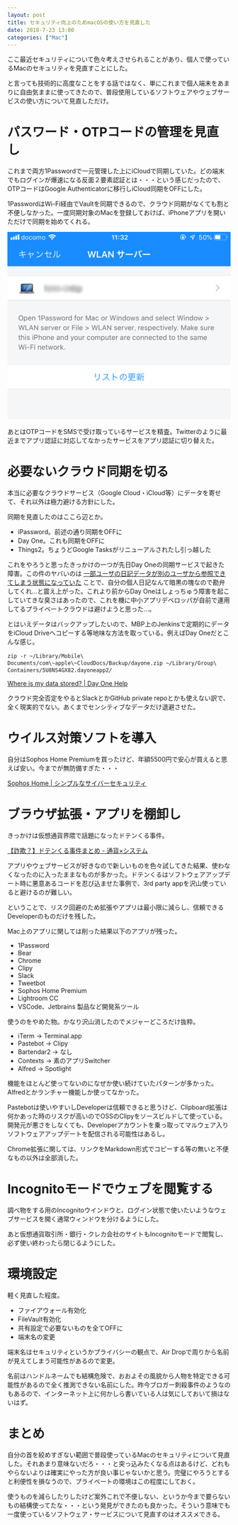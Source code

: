 ```yaml
---
layout: post
title: セキュリティ向上のためmacOSの使い方を見直した
date: 2018-7-23 13:00
categories: ["Mac"]
---
```


ここ最近セキュリティについて色々考えさせられることがあり、個人で使っているMacのセキュリティを見直すことにした。

と言っても技術的に高度なことをする話ではなく、単にこれまで個人端末をあまりに自由気ままに使ってきたので、普段使用しているソフトウェアやウェブサービスの使い方について見直しただけ。

# パスワード・OTPコードの管理を見直し
これまで両方1Passwordで一元管理した上にiCloudで同期していた。どの端末でもログインが爆速になる反面２要素認証とは・・・という感じだったので、OTPコードはGoogle Authenticatorに移行しiCloud同期をOFFにした。

1PasswordはWi-Fi経由でVaultを同期できるので、クラウド同期がなくても割と不便しなかった。一度同期対象のMacを登録しておけば、iPhoneアプリを開いただけで同期を始めてくれる。

![1Password WLAN Sync](/images/1p-wlan.png)

あとはOTPコードをSMSで受け取っているサービスを精査。Twitterのように最近までアプリ認証に対応してなかったサービスをアプリ認証に切り替えた。

# 必要ないクラウド同期を切る
本当に必要なクラウドサービス（Google Cloud・iCloud等）にデータを寄せて、それ以外は極力避ける方針にした。

同期を見直したのはここら辺とか。

- iPassword。前述の通り同期をOFFに
- Day One。これも同期をOFFに
- Things2。ちょうどGoogle Tasksがリニューアルされたし引っ越した

これをやろうと思ったきっかけの一つが先日Day Oneの同期サービスで起きた障害。この件のヤバいのは [一部ユーザの日記データが別のユーザから参照できてしまう状態になっていた](http://help.dayoneapp.com/day-one-sync/may-2018-day-one-outage-postmortem) ことで、自分の個人日記なんて暗黒の塊なので勘弁してくれ…と震え上がった。これより前からDay Oneはしょっちゅう障害を起こしていてきな臭さはあったので、これを機に中小アプリデベロッパが自前で運用してるプライベートクラウドは避けようと思った...。

とはいえデータはバックアップしたいので、MBP上のJenkinsで定期的にデータをiCloud Driveへコピーする等地味な方法を取っている。例えばDay Oneだとこんな感じ。

```
zip -r ~/Library/Mobile\ Documents/com\~apple\~CloudDocs/Backup/dayone.zip ~/Library/Group\ Containers/5U8NS4GX82.dayoneapp2/
```

[Where is my data stored? | Day One Help](http://help.dayoneapp.com/day-one-sync/where-is-my-data-stored)

クラウド完全否定をやるとSlackとかGitHub private repoとかも使えない訳で、全く現実的でない。あくまでセンシティブなデータだけ退避させた。

# ウイルス対策ソフトを導入
自分はSophos Home Premiumを買ったけど、年額5500円で安心が買えると思えば安い。今までが無防備すぎた・・・

[Sophos Home | シンプルなサイバーセキュリティ](https://home.sophos.com/ja-jp/)

# ブラウザ拡張・アプリを棚卸し
きっかけは仮想通貨界隈で話題になったドテンくる事件。

[【詐欺？】ドテンくる事件まとめ - 通貨×システム](http://www.bitbityen.com/entry/2018/05/03/194555)

アプリやウェブサービスが好きなので新しいものを色々試してきた結果、使わなくなったのに入ったままなものが多かった。ドテンくるはソフトウェアアップデート時に悪意あるコードを忍び込ませた事例で、3rd party appを沢山使っていると避けるのが難しい。

ということで、リスク回避のため拡張やアプリは最小限に減らし、信頼できるDeveloperのものだけを残した。

Mac上のアプリに関しては削った結果以下のアプリが残った。

- 1Password
- Bear 
- Chrome
- Clipy
- Slack
- Tweetbot
- Sophos Home Premium
- Lightroom CC
- VSCode、Jetbrains 製品など開発系ツール

使うのをやめた物。かなり沢山消したのでメジャーどころだけ抜粋。

- iTerm -> Terminal.app
- Pastebot -> Clipy
- Bartendar2 -> なし
- Contexts -> 素のアプリSwitcher
- Alfred -> Spotlight

機能をほとんど使ってないのになぜか使い続けていたパターンが多かった。Alfredとかランチャー機能しか使ってなかった。

Pastebotは使いやすいしDeveloperは信頼できると思うけど、Clipboard拡張は何かあった時のリスクが高いのでOSSのClipyをソースビルドして使っている。開発元が悪さをしなくても、Developerアカウントを乗っ取ってマルウェア入りソフトウェアアップデートを配信される可能性はあるし。

Chrome拡張に関しては、リンクをMarkdown形式でコピーする等の無いと不便なもの以外は全部消した。


# Incognitoモードでウェブを閲覧する
調べ物をする用のIncognitoウインドウと、ログイン状態で使いたいようなウェブサービスを開く通常ウィンドウを分けるようにした。

あと仮想通貨取引所・銀行・クレカ会社のサイトもIncognitoモードで閲覧し、必ず使い終わったら閉じるようにした。

# 環境設定
軽く見直した程度。

- ファイアウォール有効化
- FileVault有効化
- 共有設定で必要ないものを全てOFFに
- 端末名の変更

端末名はセキュリティというかプライバシーの観点で、Air Dropで周りから名前が見えてしまう可能性があるので変更。

名前はハンドルネームでも結構危険で、おおよその風貌から人物を特定できる可能性があるので全く推測できない名前にした。昨今ブロガー刺殺事件のようなのもあるので、インターネット上に何かしら書いている人は気にしておいて損はないはず。

# まとめ
自分の首を絞めすぎない範囲で普段使っているMacのセキュリティについて見直した。それあまり意味ないだろ・・・と突っ込みたくなる点はあるけど、どれもやらないよりは確実にやった方が良い事じゃないかと思う。完璧にやろうとすると利便性を損なうので、プライベートの環境はこの程度にしておく。

使うものを減らしたりしたけど案外これで不便しない、というか今まで要らないもの結構使ってたな・・・という発見ができたのも良かった。そういう意味でも一度使っているソフトウェア・サービスについて見直すのはオススメできる。
